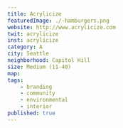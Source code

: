 ```yaml
---
title: Acrylicize
featuredImage: ./-hamburgers.png
website: http://www.acrylicize.com
twit: acrylicize
inst: acrylicize
category: A
city: Seattle
neighborhood: Capitol Hill
size: Medium (11-40)
map: 
tags:
    - branding
    - community
    - environmental
    - interior
published: true
---
```




